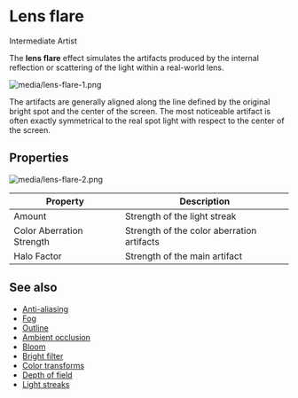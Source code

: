 # Lens flare

<span class="badge text-bg-primary">Intermediate</span>
<span class="badge text-bg-success">Artist</span>

The **lens flare** effect simulates the artifacts produced by the internal reflection or scattering of the light within a real-world lens.

![media/lens-flare-1.png](media/lens-flare-1.png) 

The artifacts are generally aligned along the line defined by the original bright spot and the center of the screen. The most noticeable artifact is often exactly symmetrical to the real spot light with respect to the center of the screen.

## Properties

![media/lens-flare-2.png](media/lens-flare-2.png) 

| Property                  | Description              
| ------------------------- | ------ 
| Amount                    | Strength of the light streak             
| Color Aberration Strength | Strength of the color aberration artifacts
| Halo Factor               | Strength of the main artifact            

## See also

* [Anti-aliasing](anti-aliasing.md)
* [Fog](fog.md)
* [Outline](outline.md)
* [Ambient occlusion](ambient-occlusion.md)
* [Bloom](bloom.md)
* [Bright filter](bright-filter.md)
* [Color transforms](color-transforms/index.md)
* [Depth of field](depth-of-field.md)
* [Light streaks](light-streaks.md)